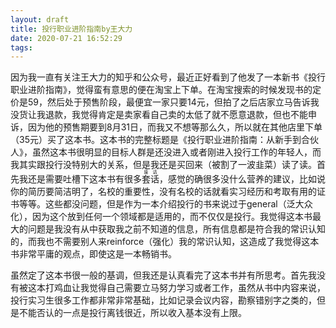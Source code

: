 ```yaml
---
layout: draft
title: 投行职业进阶指南by王大力
date: 2020-07-21 16:52:29
tags:
---
```


因为我一直有关注王大力的知乎和公众号，最近正好看到了他发了一本新书《投行职业进阶指南》，觉得蛮有意思的便在淘宝上下单。在淘宝搜索的时候发现书的定价是59，然后处于预售阶段，最便宜一家只要14元，但拍了之后店家立马告诉我没货让我退款，我觉得肯定是卖家看自己卖的太低了就不愿意退款，但也不能申诉，因为他的预售期要到8月31日，而我又不想等那么久，所以就在其他店里下单（35元）买了这本书。这本书的完整标题是《投行职业进阶指南：从新手到合伙人》，虽然这本书很明显的目标人群是还没进入或者刚进入投行工作的年轻人，而我其实跟投行没特别大的关系，但是我还是买回来（被割了一波韭菜）读了读。首先我还是需要吐槽下这本书有很多<ruby>套话<rt>废话</rt></ruby>，感觉的确很多没什么营养的建议，比如说你的简历要简洁明了，名校的重要性，没有名校的话就看实习经历和考取有用的证书等等。这些都没问题，但是作为一本介绍投行的书来说过于general（泛大众化），因为这个放到任何一个领域都是适用的，而不仅仅是投行。我觉得这本书最大的问题是我没有从中获取我之前不知道的信息，所有信息都是符合我的常识认知的，而我也不需要别人来reinforce（强化）我的常识认知，这造成了我觉得这本书非常平庸的观点，即使这是一本畅销书。

虽然定了这本书很一般的基调，但我还是认真看完了这本书并有所思考。首先我没有被这本打鸡血让我觉得自己需要立马努力学习或者工作，虽然从书中内容来说，投行实习生很多工作都非常非常基础，比如记录会议内容，勘察错别字之类的，但是不能否认的一点是投行离钱很近，所以收入基本没有上限。